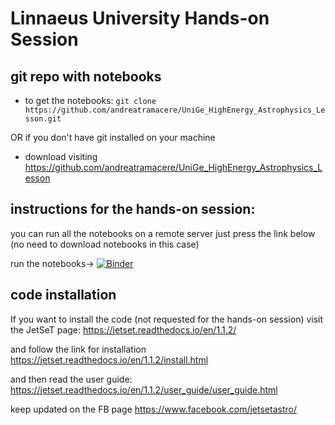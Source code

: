 # Linnaeus University Hands-on Session

## git repo with notebooks 

- to get the notebooks:
  `git clone https://github.com/andreatramacere/UniGe_HighEnergy_Astrophysics_Lesson.git`

OR if you don't have git installed on your machine

- download visiting <https://github.com/andreatramacere/UniGe_HighEnergy_Astrophysics_Lesson>

## instructions for the hands-on session: 

you can run all the notebooks on a remote server just press the link below (no need to download notebooks in this case)

run the notebooks-> [![Binder](https://mybinder.org/badge_logo.svg)](https://mybinder.org/v2/gh/andreatramacere/UniGe_HighEnergy_Astrophysics_Lesson/master)

## code installation
If you want to install the code (not requested for the hands-on session) visit the JetSeT page:	<https://jetset.readthedocs.io/en/1.1.2/>

and follow the link for installation <https://jetset.readthedocs.io/en/1.1.2/install.html>

and then read the user guide: <https://jetset.readthedocs.io/en/1.1.2/user_guide/user_guide.html>

keep updated on the FB page <https://www.facebook.com/jetsetastro/>
